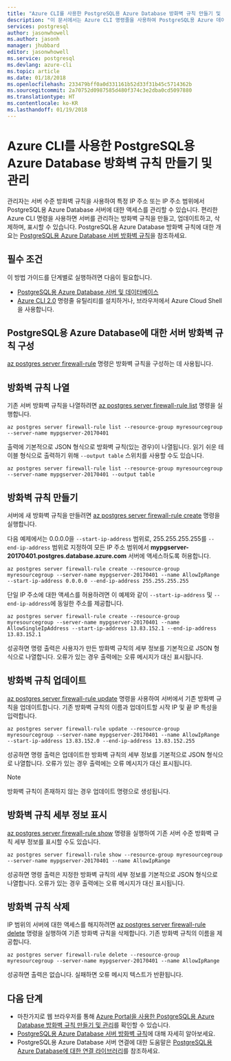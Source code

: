 ```yaml
---
title: "Azure CLI를 사용한 PostgreSQL용 Azure Database 방화벽 규칙 만들기 및 관리 | Microsoft Docs"
description: "이 문서에서는 Azure CLI 명령줄을 사용하여 PostgreSQL용 Azure 데이터베이스 방화벽 규칙을 만들고 관리하는 방법을 설명합니다."
services: postgresql
author: jasonwhowell
ms.author: jasonh
manager: jhubbard
editor: jasonwhowell
ms.service: postgresql
ms.devlang: azure-cli
ms.topic: article
ms.date: 01/18/2018
ms.openlocfilehash: 233479bff0a0d331161b52d33f31b45c5714362b
ms.sourcegitcommit: 2a70752d0987585d480f374c3e2dba0cd5097880
ms.translationtype: HT
ms.contentlocale: ko-KR
ms.lasthandoff: 01/19/2018
---
```

# <a name="create-and-manage-azure-database-for-postgresql-firewall-rules-using-azure-cli"></a>Azure CLI를 사용한 PostgreSQL용 Azure Database 방화벽 규칙 만들기 및 관리
관리자는 서버 수준 방화벽 규칙을 사용하여 특정 IP 주소 또는 IP 주소 범위에서 PostgreSQL용 Azure Database 서버에 대한 액세스를 관리할 수 있습니다. 편리한 Azure CLI 명령을 사용하면 서버를 관리하는 방화벽 규칙을 만들고, 업데이트하고, 삭제하며, 표시할 수 있습니다. PostgreSQL용 Azure Database 방화벽 규칙에 대한 개요는 [PostgreSQL용 Azure Database 서버 방화벽 규칙](concepts-firewall-rules.md)을 참조하세요.

## <a name="prerequisites"></a>필수 조건
이 방법 가이드를 단계별로 실행하려면 다음이 필요합니다.
- [PostgreSQL용 Azure Database 서버 및 데이터베이스](quickstart-create-server-database-azure-cli.md)
- [Azure CLI 2.0](/cli/azure/install-azure-cli) 명령줄 유틸리티를 설치하거나, 브라우저에서 Azure Cloud Shell을 사용합니다.

## <a name="configure-firewall-rules-for-azure-database-for-postgresql"></a>PostgreSQL용 Azure Database에 대한 서버 방화벽 규칙 구성
[az postgres server firewall-rule](/cli/azure/postgres/server/firewall-rule) 명령은 방화벽 규칙을 구성하는 데 사용됩니다.

## <a name="list-firewall-rules"></a>방화벽 규칙 나열 
기존 서버 방화벽 규칙을 나열하려면 [az postgres server firewall-rule list](/cli/azure/postgres/server/firewall-rule#az_postgres_server_firewall_rule_list) 명령을 실행합니다.
```azurecli-interactive
az postgres server firewall-rule list --resource-group myresourcegroup --server-name mypgserver-20170401
```
출력에 기본적으로 JSON 형식으로 방화벽 규칙(있는 경우)이 나열됩니다. 읽기 쉬운 테이블 형식으로 출력하기 위해 `--output table` 스위치를 사용할 수도 있습니다.
```azurecli-interactive
az postgres server firewall-rule list --resource-group myresourcegroup --server-name mypgserver-20170401 --output table
```
## <a name="create-firewall-rule"></a>방화벽 규칙 만들기
서버에 새 방화벽 규칙을 만들려면 [az postgres server firewall-rule create](/cli/azure/postgres/server/firewall-rule#az_postgres_server_firewall_rule_create) 명령을 실행합니다. 

다음 예제에서는 0.0.0.0을 `--start-ip-address` 범위로, 255.255.255.255를 `--end-ip-address` 범위로 지정하여 모든 IP 주소 범위에서 **mypgserver-20170401.postgres.database.azure.com** 서버에 액세스하도록 허용합니다.
```azurecli-interactive
az postgres server firewall-rule create --resource-group myresourcegroup --server-name mypgserver-20170401 --name AllowIpRange --start-ip-address 0.0.0.0 --end-ip-address 255.255.255.255
```
단일 IP 주소에 대한 액세스를 허용하려면 이 예제와 같이 `--start-ip-address` 및 `--end-ip-address`에 동일한 주소를 제공합니다.
```azurecli-interactive
az postgres server firewall-rule create --resource-group myresourcegroup --server-name mypgserver-20170401 --name AllowSingleIpAddress --start-ip-address 13.83.152.1 --end-ip-address 13.83.152.1
```
성공하면 명령 출력은 사용자가 만든 방화벽 규칙의 세부 정보를 기본적으로 JSON 형식으로 나열합니다. 오류가 있는 경우 출력에는 오류 메시지가 대신 표시됩니다.

## <a name="update-firewall-rule"></a>방화벽 규칙 업데이트 
[az postgres server firewall-rule update](/cli/azure/postgres/server/firewall-rule#az_postgres_server_firewall_rule_update) 명령을 사용하여 서버에서 기존 방화벽 규칙을 업데이트합니다. 기존 방화벽 규칙의 이름과 업데이트할 시작 IP 및 끝 IP 특성을 입력합니다.
```azurecli-interactive
az postgres server firewall-rule update --resource-group myresourcegroup --server-name mypgserver-20170401 --name AllowIpRange --start-ip-address 13.83.152.0 --end-ip-address 13.83.152.255
```
성공하면 명령 출력은 업데이트한 방화벽 규칙의 세부 정보를 기본적으로 JSON 형식으로 나열합니다. 오류가 있는 경우 출력에는 오류 메시지가 대신 표시됩니다.
> [!NOTE]
> 방화벽 규칙이 존재하지 않는 경우 업데이트 명령으로 생성됩니다.

## <a name="show-firewall-rule-details"></a>방화벽 규칙 세부 정보 표시
[az postgres server firewall-rule show](/cli/azure/postgres/server/firewall-rule#az_postgres_server_firewall_rule_show) 명령을 실행하여 기존 서버 수준 방화벽 규칙 세부 정보를 표시할 수도 있습니다.
```azurecli-interactive
az postgres server firewall-rule show --resource-group myresourcegroup --server-name mypgserver-20170401 --name AllowIpRange
```
성공하면 명령 출력은 지정한 방화벽 규칙의 세부 정보를 기본적으로 JSON 형식으로 나열합니다. 오류가 있는 경우 출력에는 오류 메시지가 대신 표시됩니다.

## <a name="delete-firewall-rule"></a>방화벽 규칙 삭제
IP 범위의 서버에 대한 액세스를 해지하려면 [az postgres server firewall-rule delete](/cli/azure/postgres/server/firewall-rule#az_postgres_server_firewall_rule_delete) 명령을 실행하여 기존 방화벽 규칙을 삭제합니다. 기존 방화벽 규칙의 이름을 제공합니다.
```azurecli-interactive
az postgres server firewall-rule delete --resource-group myresourcegroup --server-name mypgserver-20170401 --name AllowIpRange
```
성공하면 출력은 없습니다. 실패하면 오류 메시지 텍스트가 반환됩니다.

## <a name="next-steps"></a>다음 단계
- 마찬가지로 웹 브라우저를 통해 [Azure Portal을 사용한 PostgreSQL용 Azure Database 방화벽 규칙 만들기 및 관리](howto-manage-firewall-using-portal.md)를 확인할 수 있습니다.
- [PostgreSQL용 Azure Database 서버 방화벽 규칙](concepts-firewall-rules.md)에 대해 자세히 알아보세요.
- PostgreSQL용 Azure Database 서버 연결에 대한 도움말은 [PostgreSQL용 Azure Database에 대한 연결 라이브러리](concepts-connection-libraries.md)를 참조하세요.
